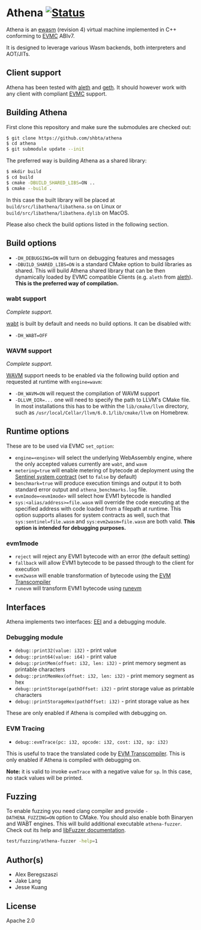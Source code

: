 # Athena [![Status](https://travis-ci.org/shbta/athena.svg?branch=master)](https://travis-ci.org/shbta/athena)

Athena is an [ewasm] (revision 4) virtual machine implemented in C++ conforming to [EVMC] ABIv7.

It is designed to leverage various Wasm backends, both interpreters and AOT/JITs.

## Client support

Athena has been tested with [aleth] and [geth]. It should however work with any client with compliant [EVMC] support.

## Building Athena

First clone this repository and make sure the submodules are checked out:
```bash
$ git clone https://github.com/shbta/athena
$ cd athena
$ git submodule update --init
```

The preferred way is building Athena as a shared library:

```bash
$ mkdir build
$ cd build
$ cmake -DBUILD_SHARED_LIBS=ON ..
$ cmake --build .
```

In this case the built library will be placed at `build/src/libathena/libathena.so` on Linux or `build/src/libathena/libathena.dylib` on MacOS.

Please also check the build options listed in the following section.

## Build options

- `-DH_DEBUGGING=ON` will turn on debugging features and messages
- `-DBUILD_SHARED_LIBS=ON` is a standard CMake option to build libraries as shared. This will build Athena shared library that can be then dynamically loaded by EVMC compatible Clients (e.g. `aleth` from [aleth]). **This is the preferred way of compilation.**

### wabt support

*Complete support.*

[wabt] is built by default and needs no build options. It can be disabled with:

- `-DH_WABT=OFF`

### WAVM support

*Complete support.*

[WAVM] support needs to be enabled via the following build option and requested at runtime with `engine=wavm`:

- `-DH_WAVM=ON` will request the compilation of WAVM support
- `-DLLVM_DIR=...` one will need to specify the path to LLVM's CMake file. In most installations this has to be within the `lib/cmake/llvm` directory, such as `/usr/local/Cellar/llvm/6.0.1/lib/cmake/llvm` on Homebrew.

## Runtime options

These are to be used via EVMC `set_option`:

- `engine=<engine>` will select the underlying WebAssembly engine, where the only accepted values currently are `wabt`, and `wavm`
- `metering=true` will enable metering of bytecode at deployment using the [Sentinel system contract] (set to `false` by default)
- `benchmark=true` will produce execution timings and output it to both standard error output and `athena_benchmarks.log` file.
- `evm1mode=<evm1mode>` will select how EVM1 bytecode is handled
- `sys:<alias/address>=file.wasm` will override the code executing at the specified address with code loaded from a filepath at runtime. This option supports aliases for system contracts as well, such that `sys:sentinel=file.wasm` and `sys:evm2wasm=file.wasm` are both valid. **This option is intended for debugging purposes.**

### evm1mode

- `reject` will reject any EVM1 bytecode with an error (the default setting)
- `fallback` will allow EVM1 bytecode to be passed through to the client for execution
- `evm2wasm` will enable transformation of bytecode using the [EVM Transcompiler]
- `runevm` will transform EVM1 bytecode using [runevm]

## Interfaces

Athena implements two interfaces: [EEI] and a debugging module.

### Debugging module

- `debug::print32(value: i32)` - print value
- `debug::print64(value: i64)` - print value
- `debug::printMem(offset: i32, len: i32)` - print memory segment as printable characters
- `debug::printMemHex(offset: i32, len: i32)` - print memory segment as hex
- `debug::printStorage(pathOffset: i32)` - print storage value as printable characters
- `debug::printStorageHex(pathOffset: i32)` - print storage value as hex

These are only enabled if Athena is compiled with debugging on.

### EVM Tracing

- `debug::evmTrace(pc: i32, opcode: i32, cost: i32, sp: i32)`

This is useful to trace the translated code by [EVM Transcompiler]. This is only enabled if Athena is compiled with debugging on.

**Note:** it is valid to invoke `evmTrace` with a negative value for `sp`.  In this case, no stack values will be printed.

## Fuzzing

To enable fuzzing you need clang compiler and provide `-DATHENA_FUZZING=ON` option to CMake.
You should also enable both Binaryen and WABT engines.
This will build additional executable `athena-fuzzer`.
Check out its help and [libFuzzer documentation](https://llvm.org/docs/LibFuzzer.html).

```bash
test/fuzzing/athena-fuzzer -help=1
```

## Author(s)

* Alex Beregszaszi
* Jake Lang
* Jesse Kuang

## License

Apache 2.0

[ewasm]: https://github.com/ewasm/design
[EVMC]: https://github.com/ethereum/evmc
[aleth]: https://github.com/ethereum/aleth
[geth]: https://github.com/ethereum/go-ethereum
[Binaryen]: https://github.com/webassembly/binaryen
[wabt]: https://github.com/webassembly/wabt
[WAVM]: https://github.com/WAVM/WAVM
[Sentinel system contract]: https://github.com/ewasm/design/blob/master/system_contracts.md#sentinel-contract
[EVM Transcompiler]: https://github.com/ewasm/design/blob/master/system_contracts.md#evm-transcompiler
[EEI]: https://github.com/ewasm/design/blob/master/eth_interface.md
[runevm]: https://github.com/axic/runevm
